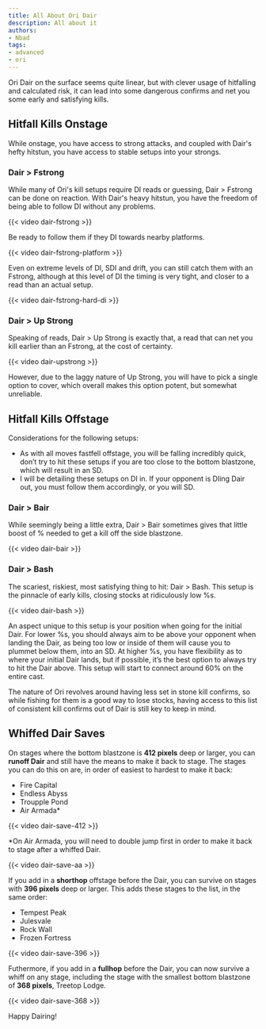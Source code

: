 ```yaml
---
title: All About Ori Dair
description: All about it
authors:
- Nbad
tags:
- advanced
- ori
---
```


Ori Dair on the surface seems quite linear, but with clever usage of hitfalling and calculated risk, it can lead into some dangerous confirms and net you some early and satisfying kills.

## Hitfall Kills Onstage

While onstage, you have access to strong attacks, and coupled with Dair's hefty hitstun, you have access to stable setups into your strongs.

### Dair > Fstrong

While many of Ori's kill setups require DI reads or guessing, Dair > Fstrong can be done on reaction. With Dair's heavy hitstun, you have the freedom of being able to follow DI without any problems.

{{< video dair-fstrong >}}

Be ready to follow them if they DI towards nearby platforms.

{{< video dair-fstrong-platform >}}

Even on extreme levels of DI, SDI and drift, you can still catch them with an Fstrong, although at this level of DI the timing is very tight, and closer to a read than an actual setup.

{{< video dair-fstrong-hard-di >}}

### Dair > Up Strong

Speaking of reads, Dair > Up Strong is exactly that, a read that can net you kill earlier than an Fstrong, at the cost of certainty.

{{< video dair-upstrong >}}

However, due to the laggy nature of Up Strong, you will have to pick a single option to cover, which overall makes this option potent, but somewhat unreliable.

## Hitfall Kills Offstage

Considerations for the following setups:  
- As with all moves fastfell offstage, you will be falling incredibly quick, don’t try to hit these setups if you are too close to the bottom blastzone, which will result in an SD.  
- I will be detailing these setups on DI in. If your opponent is DIing Dair out, you must follow them accordingly, or you will SD.

### Dair > Bair

While seemingly being a little extra, Dair > Bair sometimes gives that little boost of % needed to get a kill off the side blastzone.

{{< video dair-bair >}}

### Dair > Bash

The scariest, riskiest, most satisfying thing to hit: Dair > Bash. This setup is the pinnacle of early kills, closing stocks at ridiculously low %s.

{{< video dair-bash >}}

An aspect unique to this setup is your position when going for the initial Dair. For lower %s, you should always aim to be above your opponent when landing the Dair, as being too low or inside of them will cause you to plummet below them, into an SD. At higher %s, you have flexibility as to where your initial Dair lands, but if possible, it’s the best option to always try to hit the Dair above. This setup will start to connect around 60% on the entire cast.

The nature of Ori revolves around having less set in stone kill confirms, so while fishing for them is a good way to lose stocks,  having access to this list of consistent kill confirms out of Dair is still key to keep in mind.

## Whiffed Dair Saves

On stages where the bottom blastzone is **412 pixels** deep or larger, you can **runoff Dair** and still have the means to make it back to stage.
The stages you can do this on are, in order of easiest to hardest to make it back:
- Fire Capital
- Endless Abyss
- Troupple Pond
- Air Armada*

{{< video dair-save-412 >}}

*On Air Armada, you will need to double jump first in order to make it back to stage after a whiffed Dair.

{{< video dair-save-aa >}}

If you add in a **shorthop** offstage before the Dair, you can survive on stages with **396 pixels** deep or larger.
This adds these stages to the list, in the same order:
- Tempest Peak
- Julesvale
- Rock Wall
- Frozen Fortress

{{< video dair-save-396 >}}

Futhermore, if you add in a **fullhop** before the Dair, you can now survive a whiff on any stage, including the stage with the smallest bottom blastzone of **368 pixels**, Treetop Lodge.

{{< video dair-save-368 >}}

Happy Dairing!
